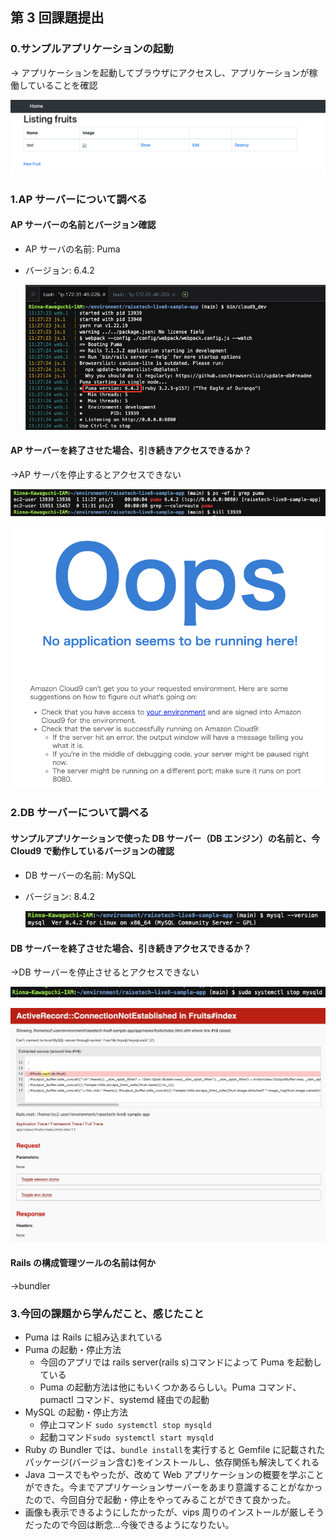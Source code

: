 ## 第 3 回課題提出

### 0.サンプルアプリケーションの起動

→ アプリケーションを起動してブラウザにアクセスし、アプリケーションが稼働していることを確認

![running_app](image/running_app.png)

### 1.AP サーバーについて調べる

#### AP サーバーの名前とバージョン確認

- AP サーバの名前: Puma
- バージョン: 6.4.2

  ![confirm_ap_server](image/confirm_ap_server.png)

#### AP サーバーを終了させた場合、引き続きアクセスできるか？

→AP サーバを停止するとアクセスできない

![stop_ap_server](image/stop_ap_server.png)

![result_stop_ap_server](image/result_stop_ap_server.png)

### 2.DB サーバーについて調べる

#### サンプルアプリケーションで使った DB サーバー（DB エンジン）の名前と、今 Cloud9 で動作しているバージョンの確認

- DB サーバーの名前: MySQL
- バージョン: 8.4.2

  ![confirm_db](image/confirm_db.png)

#### DB サーバーを終了させた場合、引き続きアクセスできるか？

→DB サーバーを停止させるとアクセスできない

![stop_db](image/stop_db.png)

![result_stop_db](image/result_stop_db.png)

#### Rails の構成管理ツールの名前は何か

→bundler

### 3.今回の課題から学んだこと、感じたこと

- Puma は Rails に組み込まれている
- Puma の起動・停止方法
  - 今回のアプリでは rails server(rails s)コマンドによって Puma を起動している
  - Puma の起動方法は他にもいくつかあるらしい。Puma コマンド、pumactl コマンド、systemd 経由での起動
- MySQL の起動・停止方法
  - 停止コマンド `sudo systemctl stop mysqld`
  - 起動コマンド`sudo systemctl start mysqld`
- Ruby の Bundler では、`bundle install`を実行すると Gemfile に記載されたパッケージ(バージョン含む)をインストールし、依存関係も解決してくれる
- Java コースでもやったが、改めて Web アプリケーションの概要を学ぶことができた。今までアプリケーションサーバーをあまり意識することがなかったので、今回自分で起動・停止をやってみることができて良かった。
- 画像も表示できるようにしたかったが、vips 周りのインストールが厳しそうだったので今回は断念…今後できるようになりたい。
